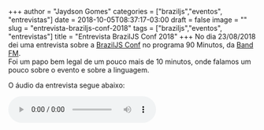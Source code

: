 +++
author = "Jaydson Gomes"
categories = ["braziljs","eventos", "entrevistas"]
date = 2018-10-05T08:37:17-03:00
draft = false
image = ""
slug = "entrevista-braziljs-conf-2018"
tags = ["braziljs","eventos", "entrevistas"]
title = "Entrevista BrazilJS Conf 2018"
+++
No dia 23/08/2018 dei uma entrevista sobre a [BrazilJS Conf](https://braziljs.org/conf) no programa 90 Minutos, da [Band FM](https://radiobandeirantes.band.uol.com.br/).  
Foi um papo bem legal de um pouco mais de 10 minutos, onde falamos um pouco sobre o evento e sobre a linguagem.  

O áudio da entrevista segue abaixo: 

<audio controls>
    <source src="/audio/2018/10/entrevista-jaydson-braziljs-conf-2018-band-news-90-minutos-23-08-2018.ogg" type="audio/ogg">
</audio>